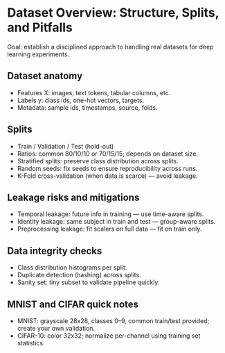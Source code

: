 # Dataset Overview: Structure, Splits, and Pitfalls

Goal: establish a disciplined approach to handling real datasets for deep learning experiments.

## Dataset anatomy
- Features X: images, text tokens, tabular columns, etc.
- Labels y: class ids, one-hot vectors, targets.
- Metadata: sample ids, timestamps, source, folds.

## Splits
- Train / Validation / Test (hold-out)
- Ratios: common 80/10/10 or 70/15/15; depends on dataset size.
- Stratified splits: preserve class distribution across splits.
- Random seeds: fix seeds to ensure reproducibility across runs.
- K-Fold cross-validation (when data is scarce) — avoid leakage.

## Leakage risks and mitigations
- Temporal leakage: future info in training — use time-aware splits.
- Identity leakage: same subject in train and test — group-aware splits.
- Preprocessing leakage: fit scalers on full data — fit on train only.

## Data integrity checks
- Class distribution histograms per split.
- Duplicate detection (hashing) across splits.
- Sanity set: tiny subset to validate pipeline quickly.

## MNIST and CIFAR quick notes
- MNIST: grayscale 28x28, classes 0–9, common train/test provided; create your own validation.
- CIFAR-10: color 32x32; normalize per-channel using training set statistics.
